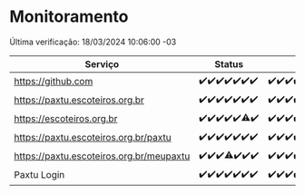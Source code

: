 # Monitoramento

Última verificação: 18/03/2024 10:06:00 -03

|Serviço|Status|Últimas 24h|
|---|---|---|
|https://github.com|<span title="2024-03-11: OK=24">✔️</span><span title="2024-03-12: OK=24">✔️</span><span title="2024-03-13: OK=22">✔️</span><span title="2024-03-14: OK=24">✔️</span><span title="2024-03-15: OK=24">✔️</span><span title="2024-03-16: OK=24">✔️</span><span title="2024-03-17: OK=13">✔️</span>|<span title="17/03/2024 10:06:00 -03 : 200">✔️</span><span title="17/03/2024 11:03:00 -03 : 200">✔️</span><span title="17/03/2024 12:06:00 -03 : 200">✔️</span><span title="17/03/2024 13:06:00 -03 : 200">✔️</span><span title="17/03/2024 14:03:00 -03 : 200">✔️</span><span title="17/03/2024 15:06:00 -03 : 200">✔️</span><span title="17/03/2024 16:03:00 -03 : 200">✔️</span><span title="17/03/2024 17:06:00 -03 : 200">✔️</span><span title="17/03/2024 18:07:00 -03 : 200">✔️</span><span title="17/03/2024 19:05:00 -03 : 200">✔️</span><span title="17/03/2024 20:07:00 -03 : 200">✔️</span><span title="17/03/2024 21:31:00 -03 : 200">✔️</span><span title="17/03/2024 22:39:00 -03 : 200">✔️</span><span title="17/03/2024 23:13:00 -03 : 200">✔️</span><span title="18/03/2024 00:07:00 -03 : 200">✔️</span><span title="18/03/2024 01:07:00 -03 : 200">✔️</span><span title="18/03/2024 02:08:00 -03 : 200">✔️</span><span title="18/03/2024 03:09:00 -03 : 200">✔️</span><span title="18/03/2024 04:06:00 -03 : 200">✔️</span><span title="18/03/2024 05:08:00 -03 : 200">✔️</span><span title="18/03/2024 06:06:00 -03 : 200">✔️</span><span title="18/03/2024 07:07:00 -03 : 200">✔️</span><span title="18/03/2024 08:06:00 -03 : 200">✔️</span><span title="18/03/2024 09:11:00 -03 : 200">✔️</span><span title="18/03/2024 10:06:00 -03 : 200">✔️</span>|
|https://paxtu.escoteiros.org.br|<span title="2024-03-11: OK=24">✔️</span><span title="2024-03-12: OK=24">✔️</span><span title="2024-03-13: OK=22">✔️</span><span title="2024-03-14: OK=24">✔️</span><span title="2024-03-15: OK=24">✔️</span><span title="2024-03-16: OK=24">✔️</span><span title="2024-03-17: OK=13">✔️</span>|<span title="17/03/2024 10:06:00 -03 : 200">✔️</span><span title="17/03/2024 11:03:00 -03 : 200">✔️</span><span title="17/03/2024 12:06:00 -03 : 200">✔️</span><span title="17/03/2024 13:06:00 -03 : 200">✔️</span><span title="17/03/2024 14:03:00 -03 : 200">✔️</span><span title="17/03/2024 15:06:00 -03 : 200">✔️</span><span title="17/03/2024 16:03:00 -03 : 200">✔️</span><span title="17/03/2024 17:06:00 -03 : 200">✔️</span><span title="17/03/2024 18:07:00 -03 : 200">✔️</span><span title="17/03/2024 19:05:00 -03 : 200">✔️</span><span title="17/03/2024 20:07:00 -03 : 200">✔️</span><span title="17/03/2024 21:31:00 -03 : 200">✔️</span><span title="17/03/2024 22:39:00 -03 : 200">✔️</span><span title="17/03/2024 23:13:00 -03 : 200">✔️</span><span title="18/03/2024 00:07:00 -03 : 200">✔️</span><span title="18/03/2024 01:07:00 -03 : 200">✔️</span><span title="18/03/2024 02:08:00 -03 : 200">✔️</span><span title="18/03/2024 03:09:00 -03 : 200">✔️</span><span title="18/03/2024 04:06:00 -03 : 200">✔️</span><span title="18/03/2024 05:08:00 -03 : 200">✔️</span><span title="18/03/2024 06:06:00 -03 : 200">✔️</span><span title="18/03/2024 07:07:00 -03 : 200">✔️</span><span title="18/03/2024 08:06:00 -03 : 200">✔️</span><span title="18/03/2024 09:11:00 -03 : 200">✔️</span><span title="18/03/2024 10:06:00 -03 : 200">✔️</span>|
|https://escoteiros.org.br|<span title="2024-03-11: OK=24">✔️</span><span title="2024-03-12: OK=24">✔️</span><span title="2024-03-13: OK=22">✔️</span><span title="2024-03-14: OK=24">✔️</span><span title="2024-03-15: OK=24">✔️</span><span title="2024-03-16: OK=23, Falhas=1">⚠️</span><span title="2024-03-17: OK=13">✔️</span>|<span title="17/03/2024 10:06:00 -03 : 200">✔️</span><span title="17/03/2024 11:03:00 -03 : 200">✔️</span><span title="17/03/2024 12:06:00 -03 : 200">✔️</span><span title="17/03/2024 13:06:00 -03 : 200">✔️</span><span title="17/03/2024 14:03:00 -03 : 200">✔️</span><span title="17/03/2024 15:06:00 -03 : 200">✔️</span><span title="17/03/2024 16:03:00 -03 : 200">✔️</span><span title="17/03/2024 17:06:00 -03 : 200">✔️</span><span title="17/03/2024 18:07:00 -03 : 200">✔️</span><span title="17/03/2024 19:05:00 -03 : 200">✔️</span><span title="17/03/2024 20:07:00 -03 : 200">✔️</span><span title="17/03/2024 21:31:00 -03 : 200">✔️</span><span title="17/03/2024 22:39:00 -03 : 200">✔️</span><span title="17/03/2024 23:13:00 -03 : 200">✔️</span><span title="18/03/2024 00:07:00 -03 : 200">✔️</span><span title="18/03/2024 01:07:00 -03 : 200">✔️</span><span title="18/03/2024 02:08:00 -03 : 200">✔️</span><span title="18/03/2024 03:09:00 -03 : 200">✔️</span><span title="18/03/2024 04:06:00 -03 : 200">✔️</span><span title="18/03/2024 05:08:00 -03 : 200">✔️</span><span title="18/03/2024 06:06:00 -03 : 200">✔️</span><span title="18/03/2024 07:07:00 -03 : 200">✔️</span><span title="18/03/2024 08:06:00 -03 : 200">✔️</span><span title="18/03/2024 09:11:00 -03 : 200">✔️</span><span title="18/03/2024 10:06:00 -03 : 200">✔️</span>|
|https://paxtu.escoteiros.org.br/paxtu|<span title="2024-03-11: OK=24">✔️</span><span title="2024-03-12: OK=24">✔️</span><span title="2024-03-13: OK=22">✔️</span><span title="2024-03-14: OK=24">✔️</span><span title="2024-03-15: OK=24">✔️</span><span title="2024-03-16: OK=24">✔️</span><span title="2024-03-17: OK=13">✔️</span>|<span title="17/03/2024 10:06:00 -03 : 200">✔️</span><span title="17/03/2024 11:03:00 -03 : 200">✔️</span><span title="17/03/2024 12:06:00 -03 : 200">✔️</span><span title="17/03/2024 13:06:00 -03 : 200">✔️</span><span title="17/03/2024 14:03:00 -03 : 200">✔️</span><span title="17/03/2024 15:06:00 -03 : 200">✔️</span><span title="17/03/2024 16:03:00 -03 : 200">✔️</span><span title="17/03/2024 17:06:00 -03 : 200">✔️</span><span title="17/03/2024 18:07:00 -03 : 200">✔️</span><span title="17/03/2024 19:05:00 -03 : 200">✔️</span><span title="17/03/2024 20:07:00 -03 : 200">✔️</span><span title="17/03/2024 21:31:00 -03 : 200">✔️</span><span title="17/03/2024 22:39:00 -03 : 200">✔️</span><span title="17/03/2024 23:13:00 -03 : 200">✔️</span><span title="18/03/2024 00:08:00 -03 : 200">✔️</span><span title="18/03/2024 01:07:00 -03 : 200">✔️</span><span title="18/03/2024 02:08:00 -03 : 200">✔️</span><span title="18/03/2024 03:09:00 -03 : 200">✔️</span><span title="18/03/2024 04:06:00 -03 : 200">✔️</span><span title="18/03/2024 05:08:00 -03 : 200">✔️</span><span title="18/03/2024 06:06:00 -03 : 200">✔️</span><span title="18/03/2024 07:07:00 -03 : 200">✔️</span><span title="18/03/2024 08:06:00 -03 : 200">✔️</span><span title="18/03/2024 09:11:00 -03 : 200">✔️</span><span title="18/03/2024 10:06:00 -03 : 200">✔️</span>|
|https://paxtu.escoteiros.org.br/meupaxtu|<span title="2024-03-11: OK=24">✔️</span><span title="2024-03-12: OK=24">✔️</span><span title="2024-03-13: OK=22">✔️</span><span title="2024-03-14: OK=23, Falhas=1">⚠️</span><span title="2024-03-15: OK=24">✔️</span><span title="2024-03-16: OK=24">✔️</span><span title="2024-03-17: OK=13">✔️</span>|<span title="17/03/2024 10:06:00 -03 : 200">✔️</span><span title="17/03/2024 11:03:00 -03 : 200">✔️</span><span title="17/03/2024 12:07:00 -03 : 200">✔️</span><span title="17/03/2024 13:06:00 -03 : 200">✔️</span><span title="17/03/2024 14:03:00 -03 : 200">✔️</span><span title="17/03/2024 15:06:00 -03 : 200">✔️</span><span title="17/03/2024 16:03:00 -03 : 200">✔️</span><span title="17/03/2024 17:06:00 -03 : 200">✔️</span><span title="17/03/2024 18:07:00 -03 : 200">✔️</span><span title="17/03/2024 19:05:00 -03 : 200">✔️</span><span title="17/03/2024 20:07:00 -03 : 200">✔️</span><span title="17/03/2024 21:31:00 -03 : 200">✔️</span><span title="17/03/2024 22:39:00 -03 : 200">✔️</span><span title="17/03/2024 23:13:00 -03 : 200">✔️</span><span title="18/03/2024 00:08:00 -03 : 200">✔️</span><span title="18/03/2024 01:07:00 -03 : 200">✔️</span><span title="18/03/2024 02:08:00 -03 : 200">✔️</span><span title="18/03/2024 03:09:00 -03 : 200">✔️</span><span title="18/03/2024 04:06:00 -03 : 200">✔️</span><span title="18/03/2024 05:08:00 -03 : 200">✔️</span><span title="18/03/2024 06:06:00 -03 : 200">✔️</span><span title="18/03/2024 07:07:00 -03 : 200">✔️</span><span title="18/03/2024 08:06:00 -03 : 200">✔️</span><span title="18/03/2024 09:11:00 -03 : 200">✔️</span><span title="18/03/2024 10:06:00 -03 : 200">✔️</span>|
|Paxtu Login|<span title="2024-03-11: OK=24">✔️</span><span title="2024-03-12: OK=24">✔️</span><span title="2024-03-13: OK=22">✔️</span><span title="2024-03-14: OK=24">✔️</span><span title="2024-03-15: OK=24">✔️</span><span title="2024-03-16: OK=24">✔️</span><span title="2024-03-17: OK=13">✔️</span>|<span title="17/03/2024 10:06:00 -03 : 200">✔️</span><span title="17/03/2024 11:03:00 -03 : 200">✔️</span><span title="17/03/2024 12:07:00 -03 : 200">✔️</span><span title="17/03/2024 13:06:00 -03 : 200">✔️</span><span title="17/03/2024 14:03:00 -03 : 200">✔️</span><span title="17/03/2024 15:06:00 -03 : 200">✔️</span><span title="17/03/2024 16:03:00 -03 : 200">✔️</span><span title="17/03/2024 17:06:00 -03 : 200">✔️</span><span title="17/03/2024 18:07:00 -03 : 200">✔️</span><span title="17/03/2024 19:05:00 -03 : 200">✔️</span><span title="17/03/2024 20:07:00 -03 : 200">✔️</span><span title="17/03/2024 21:31:00 -03 : 200">✔️</span><span title="17/03/2024 22:39:00 -03 : 200">✔️</span><span title="17/03/2024 23:13:00 -03 : 200">✔️</span><span title="18/03/2024 00:08:00 -03 : 200">✔️</span><span title="18/03/2024 01:07:00 -03 : 200">✔️</span><span title="18/03/2024 02:08:00 -03 : 200">✔️</span><span title="18/03/2024 03:09:00 -03 : 200">✔️</span><span title="18/03/2024 04:06:00 -03 : 200">✔️</span><span title="18/03/2024 05:08:00 -03 : 200">✔️</span><span title="18/03/2024 06:06:00 -03 : 200">✔️</span><span title="18/03/2024 07:07:00 -03 : 200">✔️</span><span title="18/03/2024 08:06:00 -03 : 200">✔️</span><span title="18/03/2024 09:11:00 -03 : 200">✔️</span><span title="18/03/2024 10:06:00 -03 : 200">✔️</span>|
